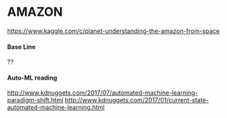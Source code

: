 # AMAZON #

https://www.kaggle.com/c/planet-understanding-the-amazon-from-space

#### Base Line #####

??

#### Auto-ML reading ####
http://www.kdnuggets.com/2017/07/automated-machine-learning-paradigm-shift.html
http://www.kdnuggets.com/2017/01/current-state-automated-machine-learning.html